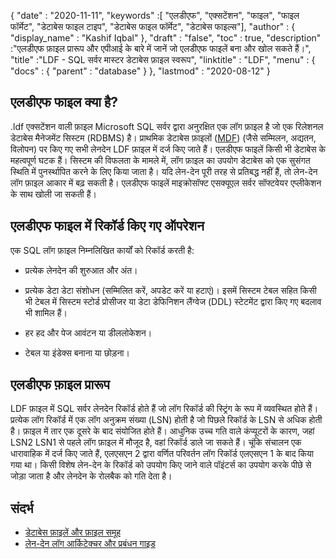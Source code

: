 {
  "date" : "2020-11-11",
  "keywords" :[ "एलडीएफ", "एक्सटेंशन", "फाइल", "फाइल फॉर्मेट", "डेटाबेस फाइल टाइप", "डेटाबेस फाइल फॉर्मेट", "डेटाबेस फाइल्स"],
  "author" : {
    "display_name" : "Kashif Iqbal"
},
  "draft" : "false",
  "toc" : true,
  "description" :"एलडीएफ फ़ाइल प्रारूप और एपीआई के बारे में जानें जो एलडीएफ फाइलें बना और खोल सकते हैं।",
  "title" :"LDF - SQL सर्वर मास्टर डेटाबेस फ़ाइल स्वरूप",
  "linktitle" : "LDF",
  "menu" : {
    "docs" : {
      "parent" : "database"
}
},
  "lastmod" : "2020-08-12"
}

## एलडीएफ फाइल क्या है?

.ldf एक्सटेंशन वाली फ़ाइल Microsoft SQL सर्वर द्वारा अनुरक्षित एक लॉग फ़ाइल है जो एक रिलेशनल डेटाबेस मैनेजमेंट सिस्टम (RDBMS) है। प्राथमिक डेटाबेस फ़ाइलों ([MDF](/hi/database/mdf/)) (जैसे सम्मिलन, अद्यतन, विलोपन) पर किए गए सभी लेनदेन LDF फ़ाइल में दर्ज किए जाते हैं। एलडीएफ फाइलें किसी भी डेटाबेस के महत्वपूर्ण घटक हैं। सिस्टम की विफलता के मामले में, लॉग फ़ाइल का उपयोग डेटाबेस को एक सुसंगत स्थिति में पुनर्स्थापित करने के लिए किया जाता है। यदि लेन-देन पूरी तरह से प्रतिबद्ध नहीं हैं, तो लेन-देन लॉग फ़ाइल आकार में बढ़ सकती है। एलडीएफ फाइलें माइक्रोसॉफ्ट एसक्यूएल सर्वर सॉफ्टवेयर एप्लीकेशन के साथ खोली जा सकती हैं।

## एलडीएफ फाइल में रिकॉर्ड किए गए ऑपरेशन

एक SQL लॉग फ़ाइल निम्नलिखित कार्यों को रिकॉर्ड करती है:

* प्रत्येक लेनदेन की शुरुआत और अंत।

* प्रत्येक डेटा डेटा संशोधन (सम्मिलित करें, अपडेट करें या हटाएं)। इसमें सिस्टम टेबल सहित किसी भी टेबल में सिस्टम स्टोर्ड प्रोसीजर या डेटा डेफिनिशन लैंग्वेज (DDL) स्टेटमेंट द्वारा किए गए बदलाव भी शामिल हैं।

* हर हद और पेज आवंटन या डीललोकेशन।

* टेबल या इंडेक्स बनाना या छोड़ना।

## एलडीएफ फ़ाइल प्रारूप

LDF फ़ाइल में SQL सर्वर लेनदेन रिकॉर्ड होते हैं जो लॉग रिकॉर्ड की स्ट्रिंग के रूप में व्यवस्थित होते हैं। प्रत्येक लॉग रिकॉर्ड में एक लॉग अनुक्रम संख्या (LSN) होती है जो पिछले रिकॉर्ड के LSN से अधिक होती है। फ़ाइल में तार एक दूसरे के बाद संयोजित होते हैं। आधुनिक उच्च गति वाले कंप्यूटरों के कारण, जहां LSN2 LSN1 से पहले लॉग फ़ाइल में मौजूद है, वहां रिकॉर्ड डाले जा सकते हैं। चूंकि संचालन एक धारावाहिक में दर्ज किए जाते हैं, एलएसएन 2 द्वारा वर्णित परिवर्तन लॉग रिकॉर्ड एलएसएन 1 के बाद किया गया था। किसी विशेष लेन-देन के रिकॉर्ड को उपयोग किए जाने वाले पॉइंटर्स का उपयोग करके पीछे से जोड़ा जाता है और लेनदेन के रोलबैक को गति देता है।
 

## संदर्भ

* [डेटाबेस फ़ाइलें और फ़ाइल समूह](https://learn.microsoft.com/en-us/sql/relational-databases/databases/database-files-and-filegroups?view=sql-server-ver15)
* [लेन-देन लॉग आर्किटेक्चर और प्रबंधन गाइड](https://learn.microsoft.com/en-us/sql/relational-databases/sql-server-transaction-log-architecture-and-management-guide?view=sql-server-ver15)

